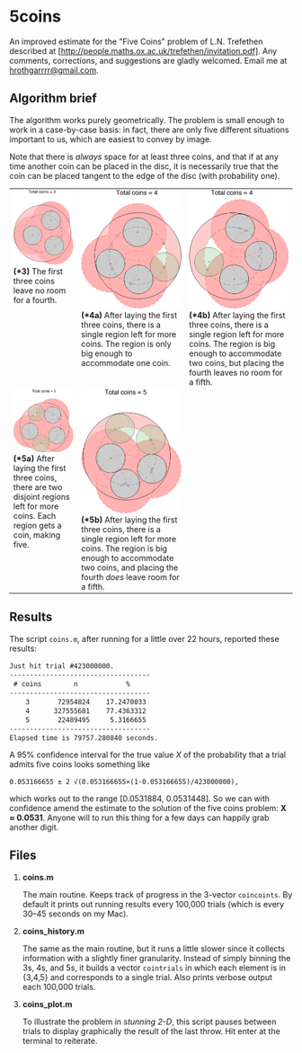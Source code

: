 5coins
======

An improved estimate for the "Five Coins" problem of L.N. Trefethen described at [http://people.maths.ox.ac.uk/trefethen/invitation.pdf]. Any comments, corrections, and suggestions are gladly welcomed. Email me at hrothgarrrr@gmail.com.

Algorithm brief
---------------

The algorithm works purely geometrically. The problem is small enough to work in a case-by-case basis: in fact, there are only five different situations important to us, which are easiest to convey by image.

Note that there is *always* space for at least three coins, and that if at any time another coin can be placed in the disc, it is necessarily true that the coin can be placed tangent to the edge of the disc (with probability one).

<table>
<tr>
    <td valign='top'>
        <img src='/img/c3.png' width='245px' /><br/>
        <strong>(*3)</strong> The first three coins leave no room for a fourth.
    </td>
    <td valign='top'>
        <img src='/img/c4a.png' width='195px' /><br/>
        <strong>(*4a)</strong> After laying the first three coins, there is a single region left for more coins. The region is only big enough to accommodate one coin.
    </td>
    <td valign='top'>
        <img src='/img/c4b.png' width='195px' /><br/>
        <strong>(*4b)</strong> After laying the first three coins, there is a single region left for more coins. The region is big enough to accommodate two coins, but placing the fourth leaves no room for a fifth.
    </td>
<tr>
</tr>
    <td valign='top'>
        <img src='/img/c5a.png' width='255px' /><br/>
        <strong>(*5a)</strong> After laying the first three coins, there are two disjoint regions left for more coins. Each region gets a coin, making five.
    </td>
    <td valign='top'>
        <img src='/img/c5b.png' width='195px' /><br/>
        <strong>(*5b)</strong> After laying the first three coins, there is a single region left for more coins. The region is big enough to accommodate two coins, and placing the fourth <em>does</em> leave room for a fifth.
    </td>
    <td></td>
</tr>
</table>

Results
-------

The script `coins.m`, after running for a little over 22 hours, reported these results:

    Just hit trial #423000000.
    -----------------------------------
     # coins        n            %
    -----------------------------------
        3       72954824    17.2470033
        4      327555681    77.4363312
        5       22489495     5.3166655
    -----------------------------------
    Elapsed time is 79757.280840 seconds.

A 95% confidence interval for the true value *X* of the probability that a trial admits five coins looks something like

    0.053166655 ± 2 √(0.053166655×(1-0.053166655)/423000000),

which works out to the range [0.0531884, 0.0531448]. So we can with confidence amend the estimate to the solution of the five coins problem: **X ≈ 0.0531**. Anyone will to run this thing for a few days can happily grab another digit.

Files
-----

1.  **coins.m**

    The main routine. Keeps track of progress in the 3-vector `coincoints`. By default it prints out running results every 100,000 trials (which is every 30–45 seconds on my Mac).
2.  **coins_history.m**

    The same as the main routine, but it runs a little slower since it collects information with a slightly finer granularity. Instead of simply binning the 3s, 4s, and 5s, it builds a vector `cointrials` in which each element is in {3,4,5} and corresponds to a single trial. Also prints verbose output each 100,000 trials.
3.  **coins_plot.m**

    To illustrate the problem in *stunning 2-D*, this script pauses between trials to display graphically the result of the last throw. Hit enter at the terminal to reiterate.
